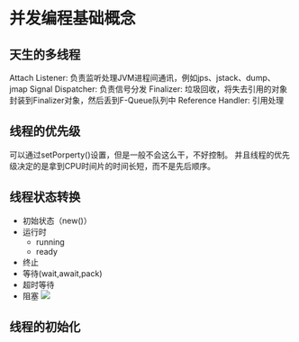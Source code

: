 # 并发编程基础概念

## 天生的多线程
Attach Listener: 负责监听处理JVM进程间通讯，例如jps、jstack、dump、jmap
Signal Dispatcher: 负责信号分发
Finalizer: 垃圾回收，将失去引用的对象封装到Finalizer对象，然后丢到F-Queue队列中
Reference Handler: 引用处理

## 线程的优先级
可以通过setPorperty()设置，但是一般不会这么干，不好控制。
并且线程的优先级决定的是拿到CPU时间片的时间长短，而不是先后顺序。

## 线程状态转换
- 初始状态（new()）
- 运行时
    - running
    - ready
- 终止
- 等待(wait,await,pack)
- 超时等待
- 阻塞
![](../Concurrency/image/线程的状态转化.png)

## 线程的初始化
